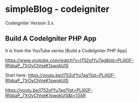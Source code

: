 # simpleBlog - codeigniter

Codeigniter Version 3.x.

## Build A CodeIgniter PHP App

It is from the YouTube series [Build a CodeIgniter PHP App]

https://www.youtube.com/watch?v=I752ofYu7ag&list=PLillGF-RfqbaP_71rOyChhjeK1swokUIS


Start here: https://youtu.be/I752ofYu7ag?list=PLillGF-RfqbaP_71rOyChhjeK1swokUIS

https://youtu.be/I752ofYu7ag?list=PLillGF-RfqbaP_71rOyChhjeK1swokUIS&t=1349


